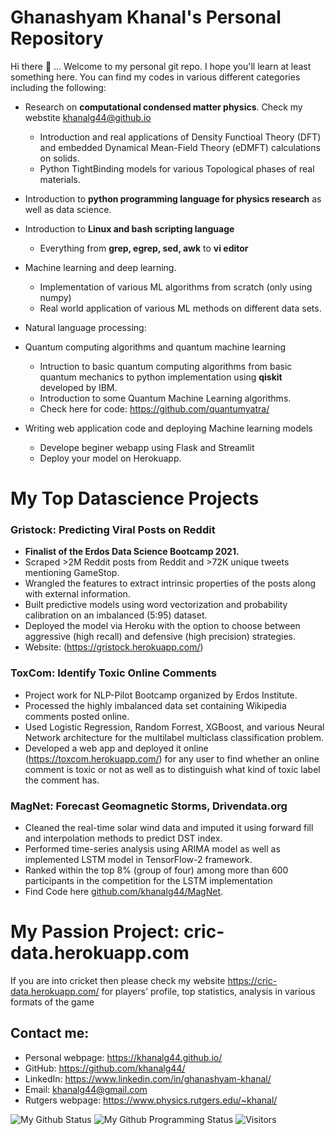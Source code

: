 # Ghanashyam Khanal's Personal Repository

Hi there 👋 ... Welcome to my personal git repo. I hope you'll learn at least something here. You can find my codes in various different categories including the following:

* Research on **computational condensed matter physics**. Check my webstite [khanalg44@github.io](https://khanalg44.github.io/)
  * Introduction and real applications of Density Functioal Theory (DFT) and embedded Dynamical Mean-Field Theory (eDMFT) calculations on solids.
  * Python TightBinding models for various Topological phases of real materials.
  
* Introduction to **python programming language for physics research** as well as data science.
* Introduction to **Linux and bash scripting language**
  * Everything from **grep, egrep, sed, awk** to **vi editor**
* Machine learning and deep learning. 
  * Implementation of various ML algorithms from scratch (only using numpy)
  * Real world application of various ML methods on different data sets.
* Natural language processing:

* Quantum computing algorithms and quantum machine learning
  * Intruction to basic quantum computing algorithms from basic quantum mechanics to python implementation using **qiskit** developed by IBM.
  * Introduction to some Quantum Machine Learning algorithms.
  * Check here for code: https://github.com/quantumyatra/

* Writing web application code and deploying Machine learning models
  * Develope beginer webapp using Flask and Streamlit
  * Deploy your model on Herokuapp.

# My Top Datascience Projects

### **Gristock**: Predicting Viral Posts on Reddit
 * **Finalist of the Erdos Data Science Bootcamp 2021.**
 * Scraped >2M Reddit posts from Reddit and >72K unique tweets mentioning GameStop.
 * Wrangled the features to extract intrinsic properties of the posts along with external information.
 * Built predictive models using word vectorization and probability calibration on an imbalanced (5:95) dataset.
 * Deployed the model via Heroku with the option to choose between aggressive (high recall) and defensive (high precision) strategies.
 * Website: (https://gristock.herokuapp.com/)

### **ToxCom**: Identify Toxic Online Comments
 * Project work for NLP-Pilot Bootcamp organized by Erdos Institute.
 * Processed the highly imbalanced data set containing Wikipedia comments posted online.
 * Used Logistic Regression, Random Forrest, XGBoost, and various Neural Network architecture for the multilabel multiclass classification problem.
 * Developed a web app and deployed it online (https://toxcom.herokuapp.com/) for any user to find whether an online comment is toxic or not as well as to distinguish what kind of toxic label the comment has.

### **MagNet**: Forecast Geomagnetic Storms, Drivendata.org 
* Cleaned the real-time solar wind data and imputed it using forward fill and interpolation methods to predict DST index.
* Performed time-series analysis using ARIMA model as well as implemented LSTM model in TensorFlow-2 framework.
* Ranked within the top 8% (group of four) among more than 600 participants in the competition for the LSTM implementation
* Find Code here [github.com/khanalg44/MagNet](github.com/khanalg44/MagNet).


# My Passion Project: **cric-data.herokuapp.com**
If you are into cricket then please check my website https://cric-data.herokuapp.com/ for players' profile, top statistics, analysis in various formats of the game

## Contact me:

* Personal webpage: https://khanalg44.github.io/
* GitHub: https://github.com/khanalg44/
* LinkedIn: https://www.linkedin.com/in/ghanashyam-khanal/
* Email: khanalg44@gmail.com
* Rutgers webpage: https://www.physics.rutgers.edu/~khanal/

![My Github Status](https://github-readme-stats.vercel.app/api?username=khanalg44&show_icons=true&hide_border=true)
![My Github Programming Status](https://github-readme-stats.vercel.app/api/top-langs/?username=khanalg44&show_icons=true&hide_border=true)
![Visitors](https://visitor-badge.laobi.icu/badge?page_id=khanalg44.khanalg44)
